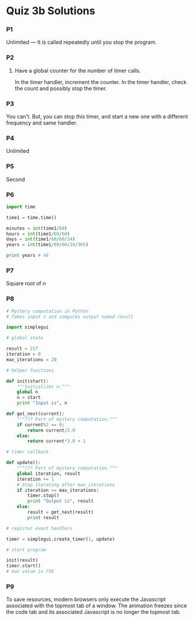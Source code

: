 Quiz 3b Solutions
==========

### P1
Unlimited — It is called repeatedly until you stop the program.

### P2
1. Have a global counter for the number of timer calls.

	In the timer handler, increment the counter. In the timer handler, check the count and possibly stop the timer.

### P3
You can't. But, you can stop this timer, and start a new one with a different frequency and same handler.

### P4
Unlimited

### P5
Second

### P6
```python
import time

time1 = time.time()

minutes = int(time1/60)
hours = int(time1/60/60)
days = int(time1/60/60/24)
years = int(time1/60/60/24/365)

print years # 48
```

### P7
Square root of $n$

### P8
```python
# Mystery computation in Python
# Takes input n and computes output named result

import simplegui

# global state

result = 217
iteration = 0
max_iterations = 20

# helper functions

def init(start):
    """Initializes n."""
    global n
    n = start
    print "Input is", n

def get_next(current):
    """??? Part of mystery computation."""
    if current%2 == 0:
        return current/2.0
    else:
        return current*3.0 + 1

# timer callback

def update():
    """??? Part of mystery computation."""
    global iteration, result
    iteration += 1
    # Stop iterating after max_iterations
    if iteration >= max_iterations:
        timer.stop()
        print "Output is", result
    else:
        result = get_next(result)
        print result

# register event handlers

timer = simplegui.create_timer(1, update)

# start program

init(result)
timer.start()
# max value is 736
```

### P9
To save resources, modern browsers only execute the Javascript associated with the topmost tab of a window. The animation freezes since the code tab and its associated Javascript is no longer the topmost tab.